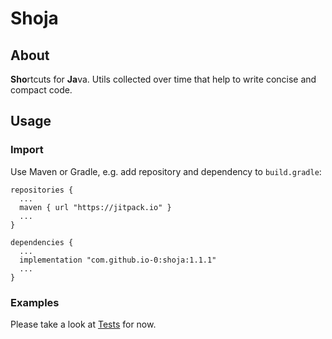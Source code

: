 # Shoja

## About
**Sho**rtcuts for **Ja**va. Utils collected over time that help to write concise and compact code.

## Usage
### Import
Use Maven or Gradle, e.g. add repository and dependency to `build.gradle`:
```Gradle
repositories {
  ...
  maven { url "https://jitpack.io" }
  ...
}
```
```Gradle
dependencies {
  ...
  implementation "com.github.io-0:shoja:1.1.1"
  ...
}
```
### Examples
Please take a look at [Tests](./src/test/java/net/io_0/shoja/JavaShortcutsTest.java) for now.